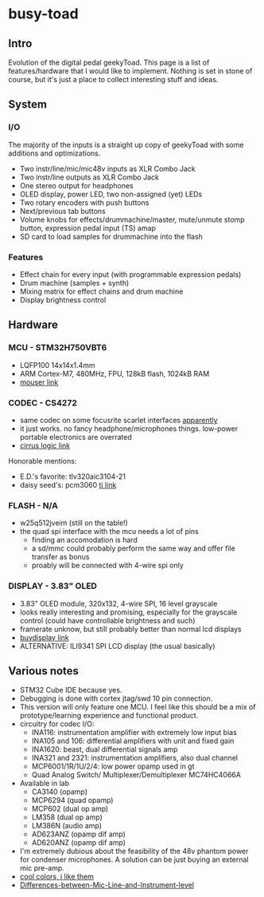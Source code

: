 # busy-toad

## Intro

Evolution of the digital pedal geekyToad. This page is a list of features/hardware that I would like to implement. Nothing is set in stone of course, but it's just a place to collect interesting stuff and ideas.

## System

### I/O

The majority of the inputs is a straight up copy of geekyToad with some additions and optimizations.
- Two instr/line/mic/mic48v inputs as XLR Combo Jack
- Two instr/line outputs as XLR Combo Jack
- One stereo output for headphones
- OLED display, power LED, two non-assigned (yet) LEDs
- Two rotary encoders with push buttons
- Next/previous tab buttons
- Volume knobs for effects/drummachine/master, mute/unmute stomp button, expression pedal input (TS) amap
- SD card to load samples for drummachine into the flash

### Features

- Effect chain for every input (with programmable expression pedals)
- Drum machine (samples + synth)
- Mixing matrix for effect chains and drum machine
- Display brightness control

## Hardware

### MCU - STM32H750VBT6

- LQFP100 14x14x1.4mm
- ARM Cortex-M7, 480MHz, FPU, 128kB flash, 1024kB RAM
- [mouser link](https://www.mouser.dk/ProductDetail/STMicroelectronics/STM32H750VBT6?qs=sGAEpiMZZMuI9neUTtPr7zWYd8yNnBbm60PgquT%2FyNhWon6x3TDxMg%3D%3D)

### CODEC - CS4272

- same codec on some focusrite scarlet interfaces [apparently](https://khronscave.blogspot.com/2019/10/55-focusrite-scarlett-2i2-teardown.html)
- it just works. no fancy headphone/microphones things. low-power portable electronics are overrated
- [cirrus logic link](https://www.cirrus.com/products/cs4272/)

Honorable mentions:
- E.D.'s favorite: tlv320aic3104-21
- daisy seed's: pcm3060 [ti link](https://www.ti.com/product/PCM3060#features)

### FLASH - N/A

- w25q512jveim (still on the table!)
- the quad spi interface with the mcu needs a lot of pins
  - finding an accomodation is hard
  - a sd/mmc could probably perform the same way and offer file transfer as bonus
  - proably will be connected with 4-wire spi only

### DISPLAY - 3.83" OLED

- 3.83" OLED module, 320x132, 4-wire SPI, 16 level grayscale
- looks really interesting and promising, especially for the grayscale control (could have controllable brightness and such)
- framerate unknow, but still probably better than normal lcd displays
- [buydisplay link](https://www.buydisplay.com/catalog/product/view/id/1847/s/arduino-raspberry-pi-3-83-inch-oled-module-320x132-spi-16-level-grayscale/)
- ALTERNATIVE: ILI9341 SPI LCD display (the usual basically)

## Various notes

- STM32 Cube IDE because yes.
- Debugging is done with cortex jtag/swd 10 pin connection.
- This version will only feature one MCU. I feel like this should be a mix of prototype/learning experience and functional product.
- circuitry for codec I/O:
  - INA116: instrumentation amplifier with extremely low input bias
  - INA105 and 106: differential amplifiers with unit and fixed gain
  - INA1620: beast, dual differential signals amp
  - INA321 and 2321: instrumentation amplifiers, also dual channel
  - MCP6001/1R/1U/2/4: low power opamp used in gt
  - Quad Analog Switch/ Multiplexer/Demultiplexer MC74HC4066A
- Available in lab
  - CA3140 (opamp)
  - MCP6294 (quad opamp)
  - MCP602 (dual op amp)
  - LM358 (dual op amp)
  - LM386N (audio amp)
  - AD623ANZ (opamp dif amp)
  - AD620ANZ (opamp dif amp)
- I'm extremely dubious about the feasibility of the 48v phantom power for condenser microphones. A solution can be just buying an external mic pre-amp.
- [cool colors, i like them](https://coolors.co/30bced-303036-fffaff-fc5130-050401)
- [Differences-between-Mic-Line-and-Instrument-level](https://support.focusrite.com/hc/en-gb/articles/115004171025-Differences-between-Mic-Line-and-Instrument-level)
